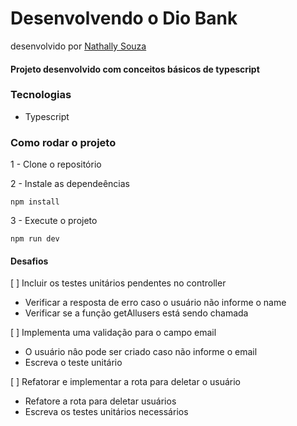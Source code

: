 # Desenvolvendo o Dio Bank

desenvolvido por [Nathally Souza](https://github.com/nathyts)

#### Projeto desenvolvido com conceitos básicos de typescript

### Tecnologias

- Typescript

### Como rodar o projeto

1 - Clone o repositório

2 - Instale as dependeências

    npm install

3 - Execute o projeto

    npm run dev

#### Desafios

[ ] Incluir os testes unitários pendentes no controller

- Verificar a resposta de erro caso o usuário não informe o name
- Verificar se a função getAllusers está sendo chamada

[ ] Implementa uma validação para o campo email

- O usuário nâo pode ser criado caso não informe o email
- Escreva o teste unitário

[ ] Refatorar e implementar a rota para deletar o usuário

- Refatore a rota para deletar usuários
- Escreva os testes unitários necessários
